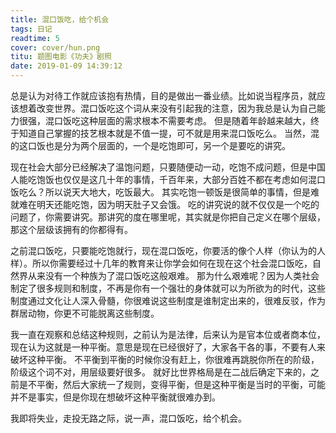 ```yaml
---
title: 混口饭吃，给个机会
tags: 日记
readtime: 5
cover: cover/hun.png
titu: 题图电影《功夫》剧照
date: 2019-01-09 14:39:12
---
```


总是认为对待工作就应该抱有热情，目的是做出一番业绩。比如说当程序员，就应该想着改变世界。混口饭吃这个词从来没有引起我的注意，因为我总是认为自己能力很强，混口饭吃这种层面的需求根本不需要考虑。
但是随着年龄越来越大，终于知道自己掌握的技艺根本就是不值一提，可不就是用来混口饭吃么。
当然，混的这口饭也是分为两个层面的，一个是吃饱即可，另一个是要吃的讲究。

现在社会大部分已经解决了温饱问题，只要随便动一动，吃饱不成问题，但是中国人能吃饱饭也仅仅是这几十年的事情，千百年来，大部分百姓不都在考虑如何混口饭吃么？所以说天大地大，吃饭最大。
其实吃饱一顿饭是很简单的事情，但是难就难在明天还能吃饱，因为明天肚子又会饿。
吃的讲究说的就不仅仅是一个吃的问题了，你需要讲究。那讲究的度在哪里呢，其实就是你把自己定义在哪个层级，那这个层级该拥有的你都得有。

之前混口饭吃，只要能吃饱就行，现在混口饭吃，你要活的像个人样（你认为的人样）。所以你需要经过十几年的教育来让你学会如何在现在这个社会混口饭吃，自然界从来没有一个种族为了混口饭吃这般艰难。
那为什么艰难呢？因为人类社会制定了很多规则和制度，不再是你有一个强壮的身体就可以为所欲为的时代，这些制度通过文化让人深入骨髓，你很难说这些制度是谁制定出来的，很难反驳，作为群居动物，你更不可能脱离这些制度。

我一直在观察和总结这种规则，之前认为是法律，后来认为是官本位或者商本位，现在认为这就是一种平衡。意思是现在已经很好了，大家各干各的事，不要有人来破坏这种平衡。
不平衡到平衡的时候你没有赶上，你很难再跳脱你所在的阶级，阶级这个词不对，用层级要好很多。
就好比世界格局是在二战后确定下来的，之前是不平衡，然后大家统一了规则，变得平衡，但是这种平衡是当时的平衡，可能并不是事实，但是你现在想破坏这种平衡就很难办到。

我即将失业，走投无路之际，说一声，混口饭吃，给个机会。